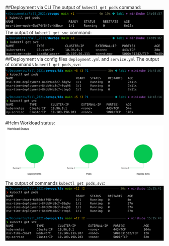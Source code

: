 ##Deployment via CLI
The output of `kubectl get pods` command:
![img.png](reports/img.png)
The output of `kubectl get svc` command:
![img_2.png](reports/img_2.png)
##Deployment via config files `deployment.yml` and `service.yml`
The output of commands `kubectl get pods,svc`:
![img_3.png](reports/img_3.png)

#Helm
Workload status:
![img_4.png](reports/img_4.png)
The output of commands `kubectl get pods,svc`:
![img_5.png](reports/img_5.png)